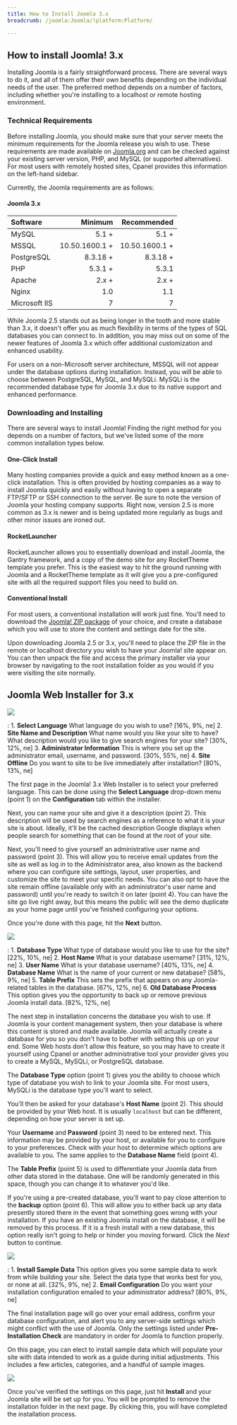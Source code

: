 ```yaml
---
title: How to Install Joomla 3.x
breadcrumb: /joomla:Joomla/!platform:Platform/

---
```


How to install Joomla! 3.x
-----

Installing Joomla is a fairly straightforward process. There are several ways to do it, and all of them offer their own benefits depending on the individual needs of the user. The preferred method depends on a number of factors, including whether you're installing to a localhost or remote hosting environment.

### Technical Requirements

Before installing Joomla, you should make sure that your server meets the minimum requirements for the Joomla release you wish to use. These requirements are made available on [Joomla.org](http://www.joomla.org/technical-requirements.html) and can be checked against your existing server version, PHP, and MySQL (or supported alternatives). For most users with remotely hosted sites, Cpanel provides this information on the left-hand sidebar.

Currently, the Joomla requirements are as follows:

#### Joomla 3.x

| Software      | Minimum       |  Recommended  |
| :------------ |--------------:| ------------: |
| MySQL         | 5.1 +         |     5.1 +     |
| MSSQL         | 10.50.1600.1 +| 10.50.1600.1 +|
| PostgreSQL    | 8.3.18 +      |     8.3.18 +  |
| PHP           | 5.3.1 +       |       5.3.1   |
| Apache        | 2.x +         | 2.x +         |
| Nginx         | 1.0           |     1.1       |
| Microsoft IIS | 7             | 7             |

While Joomla 2.5 stands out as being longer in the tooth and more stable than 3.x, it doesn't offer you as much flexibility in terms of the types of SQL databases you can connect to. In addition, you may miss out on some of the newer features of Joomla 3.x which offer additional customization and enhanced usability.

For users on a non-Microsoft server architecture, MSSQL will not appear under the database options during installation. Instead, you will be able to choose between PostgreSQL, MySQL, and MySQLi. MySQLi is the recommended database type for Joomla 3.x due to its native support and enhanced performance.

### Downloading and Installing

There are several ways to install Joomla! Finding the right method for you depends on a number of factors, but we've listed some of the more common installation types below.

#### One-Click Install

Many hosting companies provide a quick and easy method known as a one-click installation. This is often provided by hosting companies as a way to install Joomla quickly and easily without having to open a separate FTP/SFTP or SSH connection to the server. Be sure to note the version of Joomla your hosting company supports. Right now, version 2.5 is more common as 3.x is newer and is being updated more regularly as bugs and other minor issues are ironed out.

#### RocketLauncher
RocketLauncher allows you to essentially download and install Joomla, the Gantry framework, and a copy of the demo site for any RocketTheme template you prefer. This is the easiest way to hit the ground running with Joomla and a RocketTheme template as it will give you a pre-configured site with all the required support files you need to build on.

#### Conventional Install

For most users, a conventional installation will work just fine. You'll need to download the [Joomla! ZIP package](http://joomla.org) of your choice, and create a database which you will use to store the content and settings date for the site.

Upon downloading Joomla 2.5 or 3.x, you'll need to place the ZIP file in the remote or localhost directory you wish to have your Joomla! site appear on. You can then unpack the file and access the primary installer via your browser by navigating to the root installation folder as you would if you were visiting the site normally.

Joomla Web Installer for 3.x
----------------------------

![][installation_joomla3x_2]

:   1. **Select Language** What language do you wish to use? [16%, 9%, ne]
    2. **Site Name and Description** What name would you like your site to have? What description would you like to give search engines for your site? [30%, 12%, ne]
    3. **Administrator Information** This is where you set up the administrator email, username, and password. [30%, 55%, ne]
    4. **Site Offline** Do you want to site to be live immediately after installation? [80%, 13%, ne]

The first page in the Joomla! 3.x Web Installer is to select your preferred language. This can be done using the **Select Language** drop-down menu (point 1) on the **Configuration** tab within the installer.

Next, you can name your site and give it a description (point 2). This description will be used by search engines as a reference to what it is your site is about. Ideally, it'll be the cached description Google displays when people search for something that can be found at the root of your site. 

Next, you'll need to give yourself an administrative user name and password (point 3). This will allow you to receive email updates from the site as well as log in to the Administrator area, also known as the backend where you can configure site settings, layout, user properties, and customize the site to meet your specific needs. You can also opt to have the site remain offline (available only with an administrator's user name and password) until you're ready to switch it on later (point 4). You can have the site go live right away, but this means the public will see the demo duplicate as your home page until you've finished configuring your options. 

Once you're done with this page, hit the **Next** button.

![][installation_joomla3x_3]

:   1. **Database Type** What type of database would you like to use for the site? [22%, 10%, ne]
    2. **Host Name** What is your database username? [31%, 12%, ne]
    3. **User Name** What is your database username? [40%, 13%, ne]
    4. **Database Name** What is the name of your current or new database? [58%, 9%, ne]
    5. **Table Prefix** This sets the prefix that appears on any Joomla-related tables in the database. [67%, 12%, ne]
    6. **Old Database Process** This option gives you the opportunity to back up or remove previous Joomla install data. [82%, 12%, ne]

The next step in installation concerns the database you wish to use. If Joomla is your content management system, then your database is where this content is stored and made available. Joomla will actually create a database for you so you don't have to bother with setting this up on your end. Some Web hosts don't allow this feature, so you may have to create it yourself using Cpanel or another administrative tool your provider gives you to create a MySQL, MySQLi, or PostgreSQL database.

The **Database Type** option (point 1) gives you the ability to choose which type of database you wish to link to your Joomla site. For most users, MySQLi is the database type you'll want to select.

You'll then be asked for your database's **Host Name** (point 2). This should be provided by your Web host. It is usually `localhost` but can be different, depending on how your server is set up. 

Your **Username** and **Password** (point 3) need to be entered next. This information may be provided by your host, or available for you to configure to your preferences. Check with your host to determine which options are available to you. The same applies to the **Database Name** field (point 4).

The **Table Prefix** (point 5) is used to differentiate your Joomla data from other data stored in the database. One will be randomly generated in this space, though you can change it to whatever you'd like.

If you're using a pre-created database, you'll want to pay close attention to the **backup** option (point 6). This will allow you to either back up any data presently stored there in the event that something goes wrong with your installation. If you have an existing Joomla install on the database, it will be removed by this process. If it is a fresh install with a new database, this option really isn't going to help or hinder you moving forward. Click the *Next* button to continue.

![][installation_joomla3x_5]

:   1. **Install Sample Data** This option gives you some sample data to work from while building your site. Select the data type that works best for you, or none at all. [32%, 9%, ne]
    2. **Email Configuration** Do you want your installation configuration emailed to your administrator address? [80%, 9%, ne]

The final installation page will go over your email address, confirm your database configuration, and alert you to any server-side settings which might conflict with the use of Joomla. Only the settings listed under **Pre-Installation Check** are mandatory in order for Joomla to function properly.

On this page, you can elect to install sample data which will populate your site with data intended to work as a guide during initial adjustments. This includes a few articles, categories, and a handful of sample images.

![][installation_joomla3x_4]

Once you've verified the settings on this page, just hit **Install** and your Joomla site will be set up for you. You will be prompted to remove the installation folder in the next page. By clicking this, you will have completed the installation process. 

[installation_joomla3x_2]: assets/installation_joomla3x_2.png
[installation_joomla3x_3]: assets/installation_joomla3x_3.png
[installation_joomla3x_4]: assets/installation_joomla3x_4.png
[installation_joomla3x_5]: assets/installation_joomla3x_5.png
[installation_joomla3x_6]: assets/installation_joomla3x_6.png